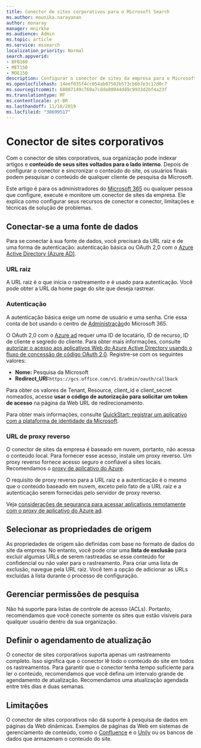```yaml
---
title: Conector de sites corporativos para o Microsoft Search
ms.author: mounika.narayanan
author: monaray
manager: mnirkhe
ms.audience: Admin
ms.topic: article
ms.service: mssearch
localization_priority: Normal
search.appverid:
- BFB160
- MET150
- MOE150
description: Configurar o conector de sites da empresa para o Microsoft Search
ms.openlocfilehash: 14eef035f4cc054ab87582b573cb6b7e3c12d0c7
ms.sourcegitcommit: 68087149c769a7cdde80944dd9c9933d2bf4a23f
ms.translationtype: MT
ms.contentlocale: pt-BR
ms.lasthandoff: 11/18/2019
ms.locfileid: "38699517"
---
```

# <a name="enterprise-websites-connector"></a>Conector de sites corporativos

Com o conector de sites corporativos, sua organização pode indexar artigos e **conteúdo de seus sites voltados para o lado interno**. Depois de configurar o conector e sincronizar o conteúdo do site, os usuários finais podem pesquisar o conteúdo de qualquer cliente de pesquisa da Microsoft.

Este artigo é para os administradores do [Microsoft 365](https://www.microsoft.com/microsoft-365) ou qualquer pessoa que configure, execute e monitore um conector de sites da empresa. Ele explica como configurar seus recursos de conector e conector, limitações e técnicas de solução de problemas.  

## <a name="connect-to-a-data-source"></a>Conectar-se a uma fonte de dados 
Para se conectar à sua fonte de dados, você precisará da URL raiz e de uma forma de autenticação: autenticação básica ou OAuth 2,0 com o [Azure Active Directory (Azure AD)](https://docs.microsoft.com/azure/active-directory/).

### <a name="root-url"></a>URL raiz
A URL raiz é o que inicia o rastreamento e é usado para autenticação. Você pode obter a URL da home page do site que deseja rastrear.

### <a name="authentication"></a>Autenticação 
A autenticação básica exige um nome de usuário e uma senha. Crie essa conta de bot usando o centro de [Administração](https://admin.microsoft.com)do Microsoft 365.

O OAuth 2,0 com o [Azure ad](https://docs.microsoft.com/azure/active-directory/) requer uma ID de locatário, ID de recurso, ID de cliente e segredo do cliente.
Para obter mais informações, consulte [autorizar o acesso aos aplicativos Web do Azure Active Directory usando o fluxo de concessão de código OAuth 2,0](https://docs.microsoft.com/azure/active-directory/develop/v1-protocols-oauth-code). Registre-se com os seguintes valores:
* **Nome:** Pesquisa da Microsoft
* **Redirect_URI:**`https://gcs.office.com/v1.0/admin/oauth/callback`

Para obter os valores de Tenant, Resource, client_id e client_secret nomeados, acesse **usar o código de autorização para solicitar um token de acesso** na página da Web URL de redirecionamento.

Para obter mais informações, consulte [QuickStart: registrar um aplicativo com a plataforma de identidade da Microsoft](https://docs.microsoft.com/azure/active-directory/develop/quickstart-register-app).

### <a name="reverse-proxy-url"></a>URL de proxy reverso 
O conector de sites da empresa é baseado em nuvem, portanto, não acessa o conteúdo local. Para fornecer esse acesso, instale um proxy reverso. Um proxy reverso fornece acesso seguro e confiável a sites locais. Recomendamos o [proxy de aplicativo do Azure](https://docs.microsoft.com/azure/active-directory/manage-apps/application-proxy).

O requisito de proxy reverso para a URL raiz e a autenticação é o mesmo que o conteúdo baseado em nuvem, exceto pelo fato de a URL raiz e a autenticação serem fornecidas pelo servidor de proxy reverso.

Veja [considerações de segurança para acessar aplicativos remotamente com o proxy de aplicativo do Azure ad](https://docs.microsoft.com/azure/active-directory/manage-apps/application-proxy-security).

## <a name="select-the-source-properties"></a>Selecionar as propriedades de origem 
As propriedades de origem são definidas com base no formato de dados do site da empresa. No entanto, você pode criar uma **lista de exclusão** para excluir algumas URLs de serem rastreadas se esse conteúdo for confidencial ou não valer para o rastreamento. Para criar uma lista de exclusão, navegue pela URL raiz. Você tem a opção de adicionar as URLs excluídas à lista durante o processo de configuração.

## <a name="manage-search-permissions"></a>Gerenciar permissões de pesquisa 
Não há suporte para listas de controle de acesso (ACLs). Portanto, recomendamos que você conecte somente os sites que estão visíveis para qualquer usuário dentro da sua organização.

## <a name="set-the-refresh-schedule"></a>Definir o agendamento de atualização
O conector de sites corporativos suporta apenas um rastreamento completo. Isso significa que o conector lê todo o conteúdo do site em todos os rastreamentos. Para garantir que o conector tenha tempo suficiente para ler o conteúdo, recomendamos que você defina um intervalo grande de agendamento de atualização. Recomendamos uma atualização agendada entre três dias e duas semanas.

## <a name="limitations"></a>Limitações 
O conector de sites corporativos não dá suporte à pesquisa de dados em páginas da Web dinâmicas. Exemplos de páginas da Web em sistemas de gerenciamento de conteúdo, como o [Confluence](https://www.atlassian.com/software/confluence) e o [Unily](https://www.unily.com/) ou os bancos de dados que armazenam o conteúdo do site.